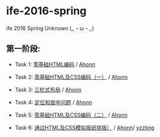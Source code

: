 # ife-2016-spring
ife 2016 Spring Unknown (,,・ω・,,)

## 第一阶段:
- Task 1: [零基础HTML编码](http://ife.baidu.com/task/detail?taskId=1) / [Ahonn](http://unknown-ife.github.io/ife-2016-spring/01/task_01/ahonn)

- Task 2: [零基础HTML及CSS编码（一）](http://ife.baidu.com/task/detail?taskId=2) / [Ahonn](http://unknown-ife.github.io/ife-2016-spring/01/task_02/ahonn)

- Task 3: [三栏式布局](http://ife.baidu.com/task/detail?taskId=3) / [Ahonn](http://unknown-ife.github.io/ife-2016-spring/01/task_03/ahonn)

- Task 4: [定位和居中问题](http://ife.baidu.com/task/detail?taskId=4) / [Ahonn](http://unknown-ife.github.io/ife-2016-spring/01/task_04/ahonn)

- Task 5: [零基础HTML及CSS编码（二）](http://ife.baidu.com/task/detail?taskId=5) / [Ahonn](http://unknown-ife.github.io/ife-2016-spring/01/task_05/ahonn)

- Task 6: [通过HTML及CSS模拟报纸排版）](http://ife.baidu.com/task/detail?taskId=6) / [Ahonn](http://unknown-ife.github.io/ife-2016-spring/01/task_06/ahonn)/ 
[yzzting](http://unknown-ife.github.io/ife-2016-spring/01/task_06/yzzting)
